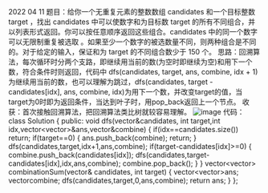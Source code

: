 2022 04 11
题目：给你一个无重复元素的整数数组 candidates 和一个目标整数 target ，找出 candidates 中可以使数字和为目标数 target 的所有不同组合，并以列表形式返回。你可以按任意顺序返回这些组合。candidates 中的同一个数字可以无限制重复被选取 。如果至少一个数字的被选数量不同，则两种组合是不同的。对于给定的输入，保证和为 target 的不同组合数少于 150 个。
思路：回溯算法，每次循环时分两个支路，即继续用当前的数(为空时即继续为空)和用下一个数，符合条件时则返回，代码中 dfs(candidates, target, ans, combine, idx + 1)为继续用当前的数，也可以理解为跳过，dfs(candidates, target - candidates[idx], ans, combine, idx)为用下一个数，并改变target的值，当target为0时即为返回条件，当达到叶子时，用pop_back返回上一个节点。
收获：首次接触回溯算法，把回溯算法类比树就较容易理解。
![image](https://user-images.githubusercontent.com/90296160/162649752-9f775788-50c1-4ad0-a4fc-f1501b936ff9.png)
代码：
class Solution {
public:
    void dfs(vector<int>&candidates, int target,int idx,vector<vector<int>>&ans,vector<int>&combine)
    {
        if(idx==candidates.size())
            return;
        if(target==0)
        {
            ans.push_back(combine);
            return;
        }
        dfs(candidates,target,idx+1,ans,combine);
        if(target-candidates[idx]>=0)
        {
            combine.push_back(candidates[idx]);
            dfs(candidates,target-candidates[idx],idx,ans,combine);
            combine.pop_back();
        }
    }
    vector<vector<int>> combinationSum(vector<int>& candidates, int target) {
    vector<vector<int>>ans;
    vector<int>combine;
    dfs(candidates,target,0,ans,combine);
    return ans;
    }
};
